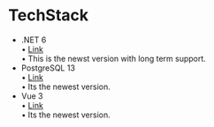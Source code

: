 # TechStack
 - .NET 6 <br>
  • [Link](https://dotnet.microsoft.com/en-us/) <br>
  • This is the newst version with long term support. <br>
 - PostgreSQL 13 <br>
  • [Link](https://www.postgresql.org/) <br>
  • Its the newest version. <br>
 - Vue 3 <br>
  • [Link](https://vuejs.org/) <br>
  • Its the newest version. <br>

